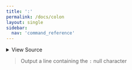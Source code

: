 ```yaml
---
title: ':'
permalink: /docs/colon
layout: single
sidebar:
  nav: 'command_reference'
---
```




<details>
  <summary>View Source</summary>

{% highlight sh %}

!fn --shellpen-private writeDSL writeln ":"
{% endhighlight %}

</details>



> Output a line containing the `:` null character







